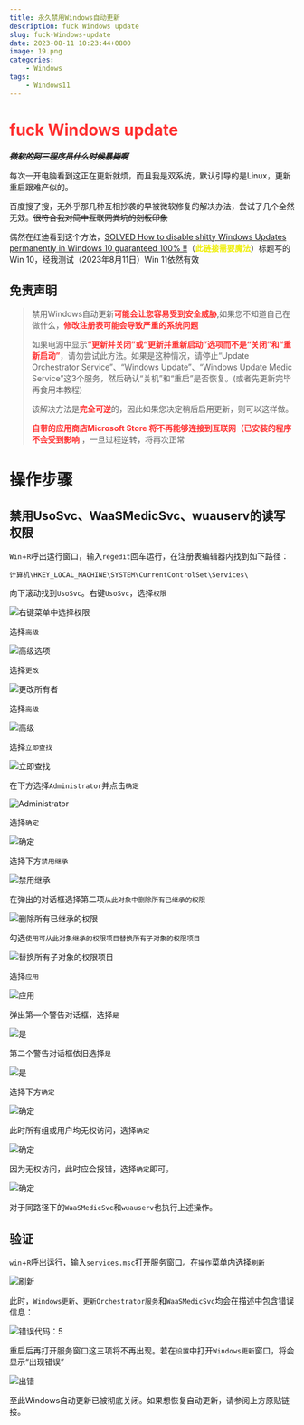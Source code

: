 ```yaml
---
title: 永久禁用Windows自动更新
description: fuck Windows update
slug: fuck-Windows-update
date: 2023-08-11 10:23:44+0800
image: 19.png
categories:
    - Windows
tags:
    - Windows11
---
```


# <font color=#ff3030>**fuck Windows update**</font>

~~***微软的阿三程序员什么时候暴毙啊***~~

每次一开电脑看到这正在更新就烦，而且我是双系统，默认引导的是Linux，更新重启跟难产似的。

百度搜了搜，无外乎那几种互相抄袭的早被微软修复的解决办法，尝试了几个全然无效。~~很符合我对简中互联网粪坑的刻板印象~~

偶然在红迪看到这个方法，[SOLVED How to disable shitty Windows Updates permanently in Windows 10 guaranteed 100% !!](https://www.reddit.com/user/ikashanrat/comments/stsuwr/solved_how_to_disable_shitty_windows_updates/)（<font color=#eeee00>**此链接需要魔法**</font>）标题写的Win 10，经我测试（2023年8月11日）Win 11依然有效

##  免责声明

>禁用Windows自动更新<font color=#ff3030>**可能会让您容易受到安全威胁**</font>,如果您不知道自己在做什么，<font color=#ff3030>**修改注册表可能会导致严重的系统问题**</font>
>
>如果电源中显示<font color=#ff3030>**“更新并关闭”或“更新并重新启动”选项而不是“关闭”和“重新启动”**</font>，请勿尝试此方法。如果是这种情况，请停止“Update Orchestrator Service”、“Windows Update”、“Windows Update Medic Service”这3个服务，然后确认“关机”和“重启”是否恢复。(或者先更新完毕再食用本教程)
>
>该解决方法是<font color=#ff3030>**完全可逆**</font>的，因此如果您决定稍后启用更新，则可以这样做。
>
><font color=#ff3030>**自带的应用商店Microsoft Store 将不再能够连接到互联网（已安装的程序不会受到影响**</font> ，一旦过程逆转，将再次正常

# 操作步骤
## 禁用**UsoSvc**、**WaaSMedicSvc**、**wuauserv**的读写权限

`Win`+`R`呼出运行窗口，输入`regedit`回车运行，在注册表编辑器内找到如下路径：

```Path
计算机\HKEY_LOCAL_MACHINE\SYSTEM\CurrentControlSet\Services\
```

向下滚动找到`UsoSvc`。右键`UsoSvc`，选择`权限`

![右键菜单中选择权限](1.png)

选择`高级`

![高级选项](2.png)

选择`更改`

![更改所有者](3.png)

选择`高级`

![高级](4.png)

选择`立即查找`

![立即查找](5.png)

在下方选择`Administrator`并点击`确定`

![Administrator](6.png)

选择`确定`

![确定](7.png)

选择下方`禁用继承`

![禁用继承](8.png)

在弹出的对话框选择第二项`从此对象中删除所有已继承的权限`

![删除所有已继承的权限](9.png)

勾选`使用可从此对象继承的权限项目替换所有子对象的权限项目`

![替换所有子对象的权限项目](10.png)

选择`应用`

![应用](11.png)

弹出第一个警告对话框，选择`是`

![是](12.png)

第二个警告对话框依旧选择`是`

![是](13.png)

选择下方`确定`

![确定](14.png)

此时所有组或用户均无权访问，选择`确定`

![确定](15.png)

因为无权访问，此时应会报错，选择`确定`即可。

![确定](16.png)

对于同路径下的`WaaSMedicSvc`和`wuauserv`也执行上述操作。

## 验证

`win`+`R`呼出运行，输入`services.msc`打开服务窗口。在`操作`菜单内选择`刷新`

![刷新](17.png)

此时，`Windows更新`、`更新Orchestrator服务`和`WaaSMedicSvc`均会在描述中包含错误信息：

![错误代码：5](18.png)

重启后再打开服务窗口这三项将不再出现。若在`设置`中打开`Windows更新`窗口，将会显示“出现错误”

![出错](19.png)

至此Windows自动更新已被彻底关闭。如果想恢复自动更新，请参阅上方原贴链接。
